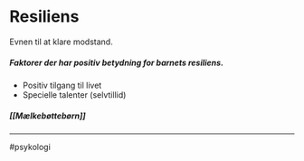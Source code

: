 # Resiliens
Evnen til at klare modstand.

##### Faktorer der har positiv betydning for barnets resiliens.
- Positiv tilgang til livet
- Specielle talenter (selvtillid)


##### [[Mælkebøttebørn]]

---
#psykologi 
